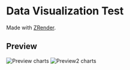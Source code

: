 # Data Visualization Test
Made with [ZRender](http://ecomfe.github.io/zrender/).

## Preview

![Preview charts](http://i58.tinypic.com/2eej3th.png)
![Preview2 charts](http://i59.tinypic.com/opto40.png)
